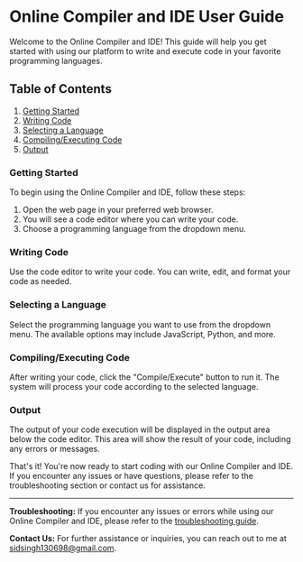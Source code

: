 # Online Compiler and IDE User Guide

Welcome to the Online Compiler and IDE! This guide will help you get started with using our platform to write and execute code in your favorite programming languages.

## Table of Contents

1. [Getting Started](#getting-started)
2. [Writing Code](#writing-code)
3. [Selecting a Language](#selecting-a-language)
4. [Compiling/Executing Code](#compilingexecuting-code)
5. [Output](#output)

### Getting Started

To begin using the Online Compiler and IDE, follow these steps:

1. Open the web page in your preferred web browser.
2. You will see a code editor where you can write your code.
3. Choose a programming language from the dropdown menu.

### Writing Code

Use the code editor to write your code. You can write, edit, and format your code as needed.

### Selecting a Language

Select the programming language you want to use from the dropdown menu. The available options may include JavaScript, Python, and more.

### Compiling/Executing Code

After writing your code, click the "Compile/Execute" button to run it. The system will process your code according to the selected language.

### Output

The output of your code execution will be displayed in the output area below the code editor. This area will show the result of your code, including any errors or messages.

That's it! You're now ready to start coding with our Online Compiler and IDE. If you encounter any issues or have questions, please refer to the troubleshooting section or contact us for assistance.

---

**Troubleshooting:**
If you encounter any issues or errors while using our Online Compiler and IDE, please refer to the [troubleshooting guide](#troubleshooting).

**Contact Us:**
For further assistance or inquiries, you can reach out to me at sidsingh130698@gmail.com.
